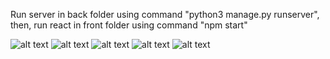 Run server in back folder using command  "python3 manage.py runserver", then,
run react in front folder using command  "npm start"

![alt text](https://github.com/Otmane-debug/Fullstack-Ecommerce-Web-App/tree/main/front/home.png)
![alt text](https://github.com/Otmane-debug/Fullstack-Ecommerce-Web-App/tree/main/front/shop.png)
![alt text](https://github.com/Otmane-debug/Fullstack-Ecommerce-Web-App/tree/main/front/product.png)
![alt text](https://github.com/Otmane-debug/Fullstack-Ecommerce-Web-App/tree/main/front/login.png)
![alt text](https://github.com/Otmane-debug/Fullstack-Ecommerce-Web-App/tree/main/front/register.png)
